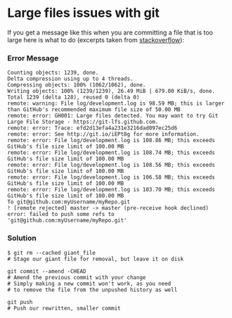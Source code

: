 # Large files issues with git

If you get a message like this when you are committing a file that is too large here is what to do (excerpts taken from [stackoverflow](https://stackoverflow.com/questions/33360043/git-error-need-to-remove-large-file)):

### Error Message
```
Counting objects: 1239, done.
Delta compression using up to 4 threads.
Compressing objects: 100% (1062/1062), done.
Writing objects: 100% (1239/1239), 26.49 MiB | 679.00 KiB/s, done.
Total 1239 (delta 128), reused 0 (delta 0)
remote: warning: File log/development.log is 98.59 MB; this is larger than GitHub's recommended maximum file size of 50.00 MB
remote: error: GH001: Large files detected. You may want to try Git Large File Storage - https://git-lfs.github.com.
remote: error: Trace: efd2d13efa4a231e3216dad097ec25d6
remote: error: See http://git.io/iEPt8g for more information.
remote: error: File log/development.log is 108.86 MB; this exceeds GitHub's file size limit of 100.00 MB
remote: error: File log/development.log is 108.74 MB; this exceeds GitHub's file size limit of 100.00 MB
remote: error: File log/development.log is 108.56 MB; this exceeds GitHub's file size limit of 100.00 MB
remote: error: File log/development.log is 106.58 MB; this exceeds GitHub's file size limit of 100.00 MB
remote: error: File log/development.log is 103.70 MB; this exceeds GitHub's file size limit of 100.00 MB
To git@github.com:myUsername/myRepo.git
! [remote rejected] master -> master (pre-receive hook declined)
error: failed to push some refs to 'git@github.com:myUsername/myRepo.git'
```

### Solution
```
$ git rm --cached giant_file
# Stage our giant file for removal, but leave it on disk

git commit --amend -CHEAD
# Amend the previous commit with your change
# Simply making a new commit won't work, as you need
# to remove the file from the unpushed history as well

git push
# Push our rewritten, smaller commit
```

